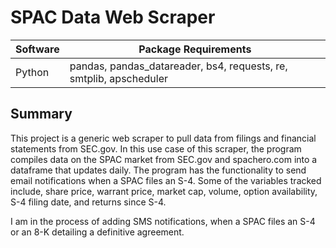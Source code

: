 # SPAC Data Web Scraper


| Software  | Package Requirements |
| ------------- | ------------- |
| Python  | pandas, pandas_datareader, bs4, requests, re, smtplib, apscheduler|

## Summary

This project is a generic web scraper to pull data from filings and financial statements from SEC.gov. In this use case of this scraper, the program compiles data on the SPAC market from SEC.gov and spachero.com into a dataframe that updates daily. The program has the functionality to send email notifications when a SPAC files an S-4. Some of the variables tracked include, share price, warrant price, market cap, volume, option availability, S-4 filing date, and returns since S-4.

I am in the process of adding SMS notifications,  when a SPAC files an S-4 or an 8-K detailing a definitive agreement.

